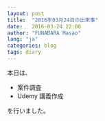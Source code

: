 ```yaml
---
layout: post
title:  "2016年03月24日の出来事"
date:   2016-03-24 22:00
author: "FUNABARA Masao"
lang: "ja"
categories: blog
tags: diary
---
```


本日は、

* 案件調査
* Udemy 講義作成

を行いました。
